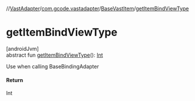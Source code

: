 //[VastAdapter](../../../index.md)/[com.gcode.vastadapter](../index.md)/[BaseVastItem](index.md)/[getItemBindViewType](get-item-bind-view-type.md)

# getItemBindViewType

[androidJvm]\
abstract fun [getItemBindViewType](get-item-bind-view-type.md)(): [Int](https://kotlinlang.org/api/latest/jvm/stdlib/kotlin/-int/index.html)

Use when calling BaseBindingAdapter

#### Return

Int

